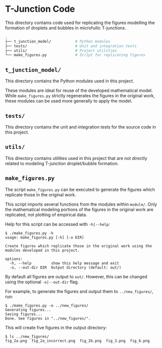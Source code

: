 # T-Junction Code

This directory contains code used for replicating the figures modelling the formation of droplets and bubbles in microfuilic T-junctions.

```sh
.
├── t_junction_model/           # Python modules
├── tests/                      # Unit and integration tests
├── utils/                      # Project utilities
└── make_figures.py             # Script for replicating figures
```

## `t_junction_model/`

This directory contains the Python modules used in this project.

These modules are ideal for reuse of the developed mathematical model. While `make_figures.py` strictly regenerates the figures in the original work, these modules can be used more generally to apply the model.

## `tests/`

This directory contains the unit and integration tests for the source code in this project.

## `utils/`

This directory contains utilities used in this project that are not directly related to modeling T-junction droplet/bubble formation.

## `make_figures.py`

The script `make_figures.py` can be executed to generate the figures which replicate those in the original work.

This script imports several functions from the modules within `module/`. Only the mathematical modeling portions of the figures in the original work are replicated, not plotting of empirical data.

Help for this script can be accessed with `-h|--help`:

```
$ ./make_figures.py -h
usage: make_figures.py [-h] [-o DIR]

Create figures which replicate those in the original work using the modules developed in this project.

options:
  -h, --help         show this help message and exit
  -o, --out-dir DIR  Output directory (default: out/)
```

By default all figures are output to `out/`. However, this can be changed using the optional `-o|--out-dir` flag.

For example, to generate the figures and output them to `../new_figures/`, run:

```
$ ./make_figures.py -o ../new_figures/
Generating figures...
Saving figures...
Done. See figures in "../new_figures/".
```

This will create five figures in the output directory:

```sh
$ ls ../new_figures/
fig_2a.png  fig_2a_incorrect.png  fig_2b.png  fig_3.png  fig_6.png
```